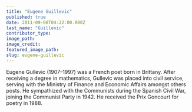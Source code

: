 ```yaml
---
title: "Eugene Guillevic"
published: true
date: 2011-09-08T04:22:00.000Z
last_name: "Guillevic"
contributor_type:
image_path:
image_credit:
featured_image_path:
slug: eugene-guillevic
---
```


Eugene Gullevic (1907–1997) was a French poet born in Brittany. After receiving a degree in mathematics, Gullevic was placed into civil service, serving with the Ministry of Finance and Economic Affairs amongst others posts. He sympathized with the Communists during the Spanish Civil War, joining the Communist Party in 1942. He received the Prix Goncourt for poetry in 1988.

